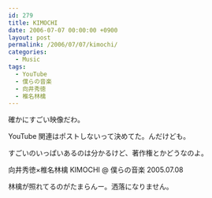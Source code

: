 ```yaml
---
id: 279
title: KIMOCHI
date: 2006-07-07 00:00:00 +0900
layout: post
permalink: /2006/07/07/kimochi/
categories:
  - Music
tags:
  - YouTube
  - 僕らの音楽
  - 向井秀徳
  - 椎名林檎
---
```

確かにすごい映像だわ。
  
YouTube 関連はポストしないって決めてた。んだけども。
  
すごいのいっぱいあるのは分かるけど、著作権とかどうなのよ。

向井秀徳×椎名林檎 KIMOCHI @ 僕らの音楽 2005.07.08
  
林檎が照れてるのがたまらんー。洒落になりません。

<!--more-->
